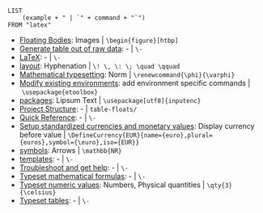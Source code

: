 
```dataview
LIST
    (example + " | `" + command + "`")
FROM "latex"
```

-   [Floating Bodies](Floating%20Bodies.md): Images | `\begin{figure}[htbp]`
-   [Generate table out of raw data](Generate%20table%20out%20of%20raw%20data.md): - | `\-`
-   [LaTeX](LaTeX.md): - | `\-`
-   [layout](layout.md): Hyphenation | `\! \, \: \; \quad \qquad`
-   [Mathematical typesetting](Mathematical%20typesetting.md): Norm | `\renewcommand{\phi}{\varphi}`
-   [Modify existing environments](Modify%20existing%20environments.md): add environment specific commands | `\usepackage{etoolbox}`
-   [packages](packages.md): Lipsum Text | `\usepackage[utf8]{inputenc}`
-   [Project Structure](Project%20Structure.md): - | `table-floats/`
-   [Quick Reference](Quick%20Reference.md): - | `\-`
-   [Setup standardized currencies and monetary values](Setup%20standardized%20currencies%20and%20monetary%20values.md): Display currency before value | `\DefineCurrency{EUR}{name={euro},plural={euros},symbol={\euro},iso={EUR}}`
-   [symbols](symbols.md): Arrows | `\mathbb{NR}`
-   [templates](templates.md): - | `\-`
-   [Troubleshoot and get help](Troubleshoot%20and%20get%20help.md): - | `\-`
-   [Typeset mathematical formulas](Typeset%20mathematical%20formulas.md): - | `\-`
-   [Typeset numeric values](Typeset%20numeric%20values.md): Numbers, Physical quantities | `\qty{3}{\celsius}`
-   [Typeset tables](Typeset%20tables.md): - | `\-`
